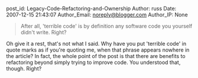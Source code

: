 post_id: Legacy-Code-Refactoring-and-Ownership
Author: russ
Date: 2007-12-15 21:43:07
Author_Email: noreply@blogger.com
Author_IP: None

> After all, 'terrible code' is by definition any software code you yourself
> didn't write. Right?

Oh give it a rest, that's not what I said. Why have you put 'terrible code' in
quote marks as if you're quoting me, when that phrase appears nowhere in the
article? In fact, the whole point of the post is that there are benefits to
refactoring beyond simply trying to improve code. You understood that, though.
Right?
